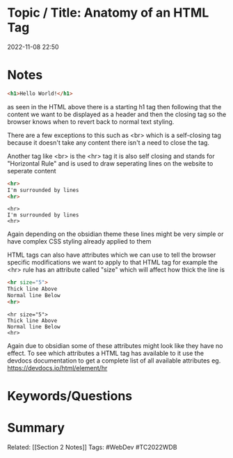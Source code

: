 # Topic / Title: Anatomy of an HTML Tag

2022-11-08
22:50

# Notes

```html
<h1>Hello World!</h1>
```
as seen in the HTML above there is a starting h1 tag then following that the content we want to be displayed as a header and then the closing tag so the browser knows when to revert back to normal text styling.

There are a few exceptions to this such as \<br> which is a self-closing tag because it doesn't take any content there isn't a need to close the tag.

Another tag like \<br> is the \<hr> tag it is also self closing and stands for "Horizontal Rule" and is used to draw seperating lines on the website to seperate content

```html
<hr>
I'm surrounded by lines
<hr>
```

```ad-success
<hr>
I'm surrounded by lines
<hr>
```

Again depending on the obsidian theme these lines might be very simple or have complex CSS styling already applied to them

HTML tags can also have attributes which we can use to tell the browser specific modifications we want to apply to that HTML tag for example the \<hr> rule has an attribute called "size" which will affect how thick the line is
```html
<hr size="5">
Thick line Above
Normal line Below
<hr>
```

```ad-success
<hr size="5">
Thick line Above
Normal line Below
<hr>
```

Again due to obsidian some of these attributes might look like they have no effect. To see which attributes a HTML tag has available to it use the devdocs documentation to get a complete list of all available attributes eg. https://devdocs.io/html/element/hr


# Keywords/Questions













# Summary




Related: [[Section 2 Notes]]
Tags: #WebDev #TC2022WDB 